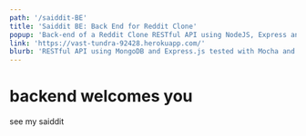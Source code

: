 ```yaml
---
path: '/saiddit-BE'
title: 'Saiddit BE: Back End for Reddit Clone'
popup: 'Back-end of a Reddit Clone RESTful API using NodeJS, Express and MongoDB'
link: 'https://vast-tundra-92428.herokuapp.com/'
blurb: 'RESTful API using MongoDB and Express.js tested with Mocha and Chai'
---
```


# backend welcomes you

see my saiddit